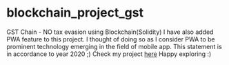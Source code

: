 # blockchain_project_gst
GST Chain - NO tax evasion using Blockchain(Solidity)
I have also added PWA feature to this project. I thought of doing so as I consider PWA to be prominent technology emerging in the field of mobile app. This statement is in accordance to year 2020 ;)
Check my project [here](https://kaushikdutt97.github.io/blockchain_project_gst/Frontend/) Happy exploring :)

